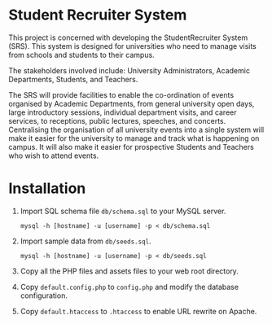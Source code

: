 # Student Recruiter System

This project is concerned with developing the StudentRecruiter System (SRS). This system is designed for universities who need to manage visits from schools and students to their campus.

The stakeholders involved include: University Administrators, Academic Departments, Students, and Teachers.

The SRS will provide facilities to enable the co-ordination of events organised by Academic Departments, from general university open days, large introductory sessions, individual department visits, and career services, to receptions, public lectures, speeches, and concerts. Centralising the organisation of all university events into a single system will make it easier for the university to manage and track what is happening on campus. It will also make it easier for prospective Students and Teachers who wish to attend events.

# Installation

1. Import SQL schema file `db/schema.sql` to your MySQL server.

	```shell
	mysql -h [hostname] -u [username] -p < db/schema.sql
	```
2. Import sample data from `db/seeds.sql`.

	```shell
	mysql -h [hostname] -u [username] -p < db/seeds.sql
	```
2. Copy all the PHP files and assets files to your web root directory.

3. Copy `default.config.php` to `config.php` and modify the database configuration.

4. Copy `default.htaccess` to `.htaccess` to enable URL rewrite on Apache.
